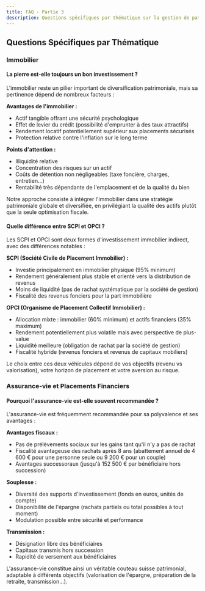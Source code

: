 ```yaml
---
title: FAQ - Partie 3
description: Questions spécifiques par thématique sur la gestion de patrimoine
---
```


## Questions Spécifiques par Thématique

### Immobilier

#### La pierre est-elle toujours un bon investissement ?

L'immobilier reste un pilier important de diversification patrimoniale, mais sa pertinence dépend de nombreux facteurs :

**Avantages de l'immobilier :**
- Actif tangible offrant une sécurité psychologique
- Effet de levier du crédit (possibilité d'emprunter à des taux attractifs)
- Rendement locatif potentiellement supérieur aux placements sécurisés
- Protection relative contre l'inflation sur le long terme

**Points d'attention :**
- Illiquidité relative
- Concentration des risques sur un actif
- Coûts de détention non négligeables (taxe foncière, charges, entretien...)
- Rentabilité très dépendante de l'emplacement et de la qualité du bien

Notre approche consiste à intégrer l'immobilier dans une stratégie patrimoniale globale et diversifiée, en privilégiant la qualité des actifs plutôt que la seule optimisation fiscale.

#### Quelle différence entre SCPI et OPCI ?

Les SCPI et OPCI sont deux formes d'investissement immobilier indirect, avec des différences notables :

**SCPI (Société Civile de Placement Immobilier) :**
- Investie principalement en immobilier physique (95% minimum)
- Rendement généralement plus stable et orienté vers la distribution de revenus
- Moins de liquidité (pas de rachat systématique par la société de gestion)
- Fiscalité des revenus fonciers pour la part immobilière

**OPCI (Organisme de Placement Collectif Immobilier) :**
- Allocation mixte : immobilier (60% minimum) et actifs financiers (35% maximum)
- Rendement potentiellement plus volatile mais avec perspective de plus-value
- Liquidité meilleure (obligation de rachat par la société de gestion)
- Fiscalité hybride (revenus fonciers et revenus de capitaux mobiliers)

Le choix entre ces deux véhicules dépend de vos objectifs (revenu vs valorisation), votre horizon de placement et votre aversion au risque.

### Assurance-vie et Placements Financiers

#### Pourquoi l'assurance-vie est-elle souvent recommandée ?

L'assurance-vie est fréquemment recommandée pour sa polyvalence et ses avantages :

**Avantages fiscaux :**
- Pas de prélèvements sociaux sur les gains tant qu'il n'y a pas de rachat
- Fiscalité avantageuse des rachats après 8 ans (abattement annuel de 4 600 € pour une personne seule ou 9 200 € pour un couple)
- Avantages successoraux (jusqu'à 152 500 € par bénéficiaire hors succession)

**Souplesse :**
- Diversité des supports d'investissement (fonds en euros, unités de compte)
- Disponibilité de l'épargne (rachats partiels ou total possibles à tout moment)
- Modulation possible entre sécurité et performance

**Transmission :**
- Désignation libre des bénéficiaires
- Capitaux transmis hors succession
- Rapidité de versement aux bénéficiaires

L'assurance-vie constitue ainsi un véritable couteau suisse patrimonial, adaptable à différents objectifs (valorisation de l'épargne, préparation de la retraite, transmission...).
